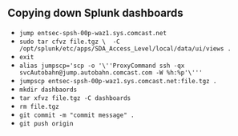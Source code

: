 
## Copying down Splunk dashboards

- `jump entsec-spsh-00p-waz1.sys.comcast.net`
- `sudo tar cfvz file.tgz \ 
	-C /opt/splunk/etc/apps/SDA_Access_Level/local/data/ui/views .`
- `exit`
- `alias jumpscp='scp -o '\''ProxyCommand ssh -qx svcAutobahn@jump.autobahn.comcast.com -W %h:%p'\'''`
- `jumpscp entsec-spsh-00p-waz1.sys.comcast.net:file.tgz .`
- `mkdir dashbaords`
- `tar xfvz file.tgz -C dashboards`
- `rm file.tgz`
- `git commit -m "commit message" .`
- `git push origin`



